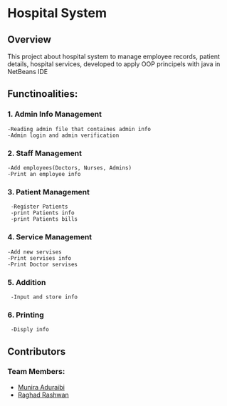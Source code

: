 # Hospital System
## Overview
This project about hospital system to manage employee records, patient details, hospital services, developed to apply OOP principels with java in NetBeans IDE

## Functinoalities:
### 1. Admin Info Management
    -Reading admin file that containes admin info 
    -Admin login and admin verification 

### 2. Staff Management 
    -Add employees(Doctors, Nurses, Admins)
    -Print an employee info 
### 3. Patient Management
     -Register Patients 
     -print Patients info
     -print Patients bills
### 4. Service Management
    -Add new servises 
    -Print servises info
    -Print Doctor servises
### 5. Addition
     -Input and store info
### 6. Printing 
     -Disply info
## Contributors 
### Team Members:
- [Munira Aduraibi](https://github.com/Munirahd)
- [Raghad Rashwan](https://github.com/RaghadRashwan)
